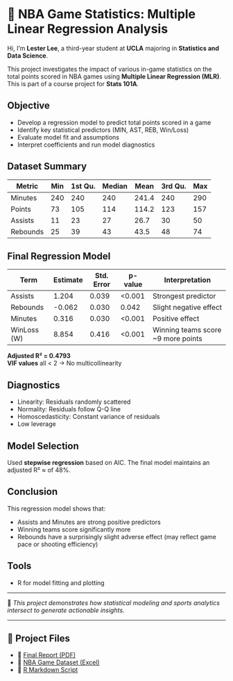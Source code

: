 # 🏀 NBA Game Statistics: Multiple Linear Regression Analysis

Hi, I’m **Lester Lee**, a third-year student at **UCLA** majoring in **Statistics and Data Science**.

This project investigates the impact of various in-game statistics on the total points scored in NBA games using **Multiple Linear Regression (MLR)**. This is part of a course project for **Stats 101A**.

## Objective
- Develop a regression model to predict total points scored in a game
- Identify key statistical predictors (MIN, AST, REB, Win/Loss)
- Evaluate model fit and assumptions
- Interpret coefficients and run model diagnostics

## Dataset Summary

| Metric     | Min | 1st Qu. | Median | Mean | 3rd Qu. | Max |
|------------|-----|---------|--------|------|---------|-----|
| Minutes    | 240 | 240     | 240    | 241.4| 240     | 290 |
| Points     | 73  | 105     | 114    | 114.2| 123     | 157 |
| Assists    | 11  | 23      | 27     | 26.7 | 30      | 50  |
| Rebounds   | 25  | 39      | 43     | 43.5 | 48      | 74  |

## Final Regression Model

| Term        | Estimate | Std. Error | p-value | Interpretation |
|-------------|----------|------------|---------|----------------|
| Assists     | 1.204    | 0.039      | <0.001  | Strongest predictor |
| Rebounds    | -0.062   | 0.030      | 0.042   | Slight negative effect |
| Minutes     | 0.316    | 0.030      | <0.001  | Positive effect |
| WinLoss (W) | 8.854    | 0.416      | <0.001  | Winning teams score ~9 more points |

**Adjusted R² = 0.4793**  
**VIF values** all < 2 → No multicollinearity

## Diagnostics

-  Linearity: Residuals randomly scattered
-  Normality: Residuals follow Q-Q line
-  Homoscedasticity: Constant variance of residuals
-  Low leverage 

## Model Selection

Used **stepwise regression** based on AIC. The final model maintains an adjusted R² ≈ of 48%.

## Conclusion

This regression model shows that:
- Assists and Minutes are strong positive predictors
- Winning teams score significantly more
- Rebounds have a surprisingly slight adverse effect (may reflect game pace or shooting efficiency)

## Tools
- R for model fitting and plotting

---

📌 *This project demonstrates how statistical modeling and sports analytics intersect to generate actionable insights.*

---

## 📂 Project Files

- 📄 [Final Report (PDF)](Project.pdf)  
- 🧮 [NBA Game Dataset (Excel)](Dataset.xlsx)  
- 📜 [R Markdown Script](Project.Rmd)

